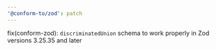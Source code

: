```yaml
---
'@conform-to/zod': patch
---
```


fix(conform-zod): `discriminatedUnion` schema to work properly in Zod versions 3.25.35 and later
